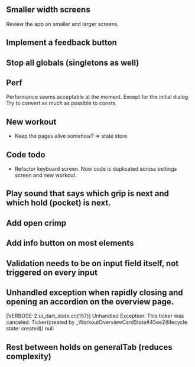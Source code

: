 ## Smaller width screens

Review the app on smaller and larger screens.

## Implement a feedback button

## Stop all globals (singletons as well)

## Perf

Performance seems acceptable at the moment.
Except for the initial dialog.
Try to convert as much as possible to consts.

## New workout

- Keep the pages alive somehow? => state store

## Code todo

- Refactor keyboard screen. Now code is duplicated across settings screen and new workout.

## Play sound that says which grip is next and which hold (pocket) is next.

## Add open crimp

## Add info button on most elements

## Validation needs to be on input field itself, not triggered on every input

## Unhandled exception when rapidly closing and opening an accordion on the overview page.
[VERBOSE-2:ui_dart_state.cc(157)] Unhandled Exception: This ticker was canceled: Ticker(created by _WorkoutOverviewCardState#45ee2(lifecycle state: created))
null

## Rest between holds on generalTab (reduces complexity)